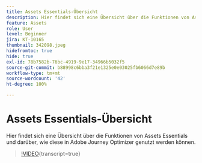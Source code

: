 ```yaml
---
title: Assets Essentials-Übersicht
description: Hier findet sich eine Übersicht über die Funktionen von Assets Essentials und darüber, wie diese in Adobe Journey Optimizer genutzt werden können.
feature: Assets
role: User
level: Beginner
jira: KT-10165
thumbnail: 342098.jpeg
hidefromtoc: true
hide: true
exl-id: 78b7582b-76bc-4919-9e17-34966b5032f5
source-git-commit: b88998c6bba3f21e1325e0e03025fb6066d7e89b
workflow-type: tm+mt
source-wordcount: '42'
ht-degree: 100%

---
```


# Assets Essentials-Übersicht

Hier findet sich eine Übersicht über die Funktionen von Assets Essentials und darüber, wie diese in Adobe Journey Optimizer genutzt werden können.

>[!VIDEO](https://video.tv.adobe.com/v/342098?quality=12&learn=on){transcript=true}
